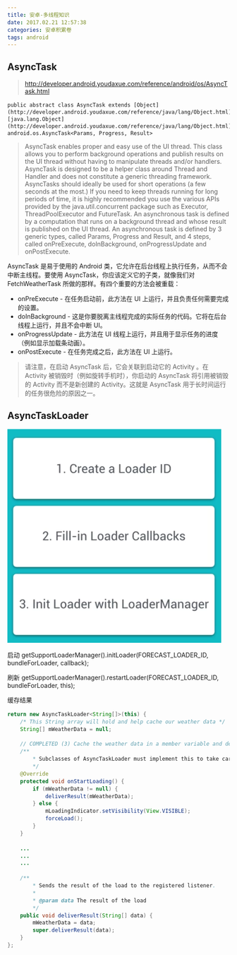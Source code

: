 ```yaml
---
title: 安卓-多线程知识
date: 2017.02.21 12:57:38
categories: 安卓积累卷
tags: android
---
```


## AsyncTask

> <http://developer.android.youdaxue.com/reference/android/os/AsyncTask.html>

```text
public abstract class AsyncTask extends [Object](http://developer.android.youdaxue.com/reference/java/lang/Object.html) 
[java.lang.Object](http://developer.android.youdaxue.com/reference/java/lang/Object.html)
android.os.AsyncTask<Params, Progress, Result>
```

> AsyncTask enables proper and easy use of the UI thread. This class allows you to perform background operations and publish results on the UI thread without having to manipulate threads and/or handlers.
AsyncTask is designed to be a helper class around Thread and Handler and does not constitute a generic threading framework. AsyncTasks should ideally be used for short operations (a few seconds at the most.) If you need to keep threads running for long periods of time, it is highly recommended you use the various APIs provided by the java.util.concurrent package such as Executor, ThreadPoolExecutor and FutureTask.
An asynchronous task is defined by a computation that runs on a background thread and whose result is published on the UI thread. An asynchronous task is defined by 3 generic types, called Params, Progress and Result, and 4 steps, called onPreExecute, doInBackground, onProgressUpdate and onPostExecute.

AsyncTask 是易于使用的 Android 类，它允许在后台线程上执行任务，从而不会中断主线程。要使用 AsyncTask，你应该定义它的子类，就像我们对 FetchWeatherTask 所做的那样。有四个重要的方法会被重载：

* onPreExecute - 在任务启动前，此方法在 UI 上运行，并且负责任何需要完成的设置。
* doInBackground - 这是你要脱离主线程完成的实际任务的代码。它将在后台线程上运行，并且不会中断 UI。
* onProgressUpdate - 此方法在 UI 线程上运行，并且用于显示任务的进度（例如显示加载条动画）。
* onPostExecute - 在任务完成之后，此方法在 UI 上运行。

> 请注意，在启动 AsyncTask 后，它会关联到启动它的 Activity 。在 Activity 被销毁时（例如旋转手机时），你启动的 AsyncTask 将引用被销毁的 Activity 而不是新创建的 Activity。这就是 AsyncTask 用于长时间运行的任务很危险的原因之一。

## AsyncTaskLoader

![步骤](./imgs/%E5%AE%89%E5%8D%93-%E5%A4%9A%E7%BA%BF%E7%A8%8B%E7%9F%A5%E8%AF%86/1.png)

启动
getSupportLoaderManager().initLoader(FORECAST_LOADER_ID, bundleForLoader, callback);

刷新
 getSupportLoaderManager().restartLoader(FORECAST_LOADER_ID, bundleForLoader, this);

缓存结果

```java
return new AsyncTaskLoader<String[]>(this) {
    /* This String array will hold and help cache our weather data */
    String[] mWeatherData = null;

    // COMPLETED (3) Cache the weather data in a member variable and deliver it in onStartLoading.
    /**
        * Subclasses of AsyncTaskLoader must implement this to take care of loading their data.
        */
    @Override
    protected void onStartLoading() {
        if (mWeatherData != null) {
            deliverResult(mWeatherData);
        } else {
            mLoadingIndicator.setVisibility(View.VISIBLE);
            forceLoad();
        }
    }

    ...
    ...
    ...

    /**
        * Sends the result of the load to the registered listener.
        *
        * @param data The result of the load
        */
    public void deliverResult(String[] data) {
        mWeatherData = data;
        super.deliverResult(data);
    }
};
```
